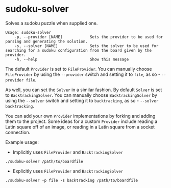 sudoku-solver
=============

Solves a sudoku puzzle when supplied one.

    Usage: sudoku-solver
        -p, --provider [NAME]            Sets the provider to be used for parsing and generating the solution.
        -s, --solver [NAME]              Sets the solver to be used for searching for a sudoku configuration from the board given by the provider.
        -h, --help                       Show this message

The default `Provider` is set to `FileProvider`. You can manually choose `FileProvider` by using the `--provider`
switch and setting it to `file`, as so - `--provider file`.

As well, you can set the `Solver` in a similar fashion. By default `Solver` is set to `BacktrackingSolver`.
You can manually choose `BacktrackingSolver` by using the `--solver` switch and setting it to `backtracking`,
as so - `--solver backtracking`.

You can add your own `Provider` implementations by forking and adding them to the project.
Some ideas for a custom `Provider` include reading a Latin square off of an image, or reading in a Latin square
from a socket connection.

Example usage:

- Implicitly uses `FileProvider` and `BacktrackingSolver`

```./sudoku-solver /path/to/boardfile```

- Explicitly uses `FileProvider` and `BacktrackingSolver`

```./sudoku-solver -p file -s backtracking /path/to/boardfile```